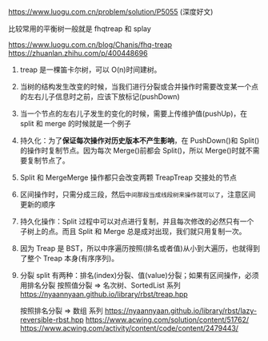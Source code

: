 https://www.luogu.com.cn/problem/solution/P5055 (深度好文)

比较常用的平衡树一般就是 fhqtreap 和 splay

https://www.luogu.com.cn/blog/Chanis/fhq-treap
https://zhuanlan.zhihu.com/p/400448696

1. treap 是一棵笛卡尔树，可以 O(n)时间建树。
2. 当树的结构发生改变的时候，当我们进行分裂或合并操作时需要改变某一个点的左右儿子信息时之前，应该下放标记(pushDown)
3. 当一个节点的左右儿子发生的变化的时候，需要上传维护值(pushUp)，在 split 和 merge 的时候就是一个例子
4. 持久化：为了**保证每次操作对历史版本不产生影响**，在 PushDown()和 Split()的操作时复制节点。因为每次 Merge()前都会 Split()，所以 Merge()时就不需要复制节点了。
5. Split 和 MergeMerge 操作都只会改变两颗 TreapTreap 交接处的节点
6. 区间操作时，只需分成三段，然后`中间那段当成线段树来操作就可以了`，注意区间更新的顺序
7. 持久化操作：Split 过程中可以对点进行复制，并且每次修改的必然只有一个子树上的点。而且 Split 和 Merge 总是成对出现，我们就只用复制一次。

8. 因为 Treap 是 BST，所以中序遍历按照(排名或者值)从小到大遍历，也就得到了整个 Treap 本身(有序序列)。
9. 分裂 split 有两种：排名(index)分裂、值(value)分裂；如果有区间操作，必须用排名分裂
   按照值分裂 => 名次树、SortedList 系列
   https://nyaannyaan.github.io/library/rbst/treap.hpp

   按照排名分裂 => 数组 系列
   https://nyaannyaan.github.io/library/rbst/lazy-reversible-rbst.hpp
   https://www.acwing.com/solution/content/51762/
   https://www.acwing.com/activity/content/code/content/2479443/
